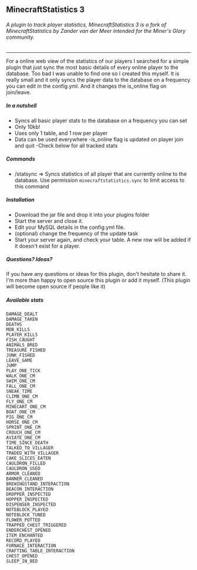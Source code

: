 ## MinecraftStatistics 3
###### A plugin to track player statistics, MinecraftStatistics 3 is a fork of MinecraftStatistics by Zander van der Meer intended for the Miner's Glory community.
***
For a online web view of the statistics of our players I searched for a simple plugin that just sync the most basic details of every online player to the database. Too bad I was unable to find one so I created this myself. It is really small and it only syncs the player data to the database on a frequency you can edit in the config.yml. And it changes the is_online flag on join/leave.

##### In a nutshell
- Syncs all basic player stats to the database on a frequency you can set
- Only 10kb!
- Uses only 1 table, and 1 row per player
- Data can be used everywhere
-is_online flag is updated on player join and quit
-Check below for all tracked stats

##### Commands
- /statsync => Syncs statistics of all player that are currently online to the database. Use permission `minecraftstatistics.sync` to limit access to this command

##### Installation
- Download the jar file and drop it into your plugins folder
- Start the server and close it.
- Edit your MySQL details in the config.yml file.
- (optional) change the frequency of the update task
- Start your server again, and check your table. A new row will be added if it doesn't exist for a player.

##### Questions? Ideas?
If you have any questions or ideas for this plugin, don't hesitate to share it. I'm more than happy to open source this plugin or add it myself. (This plugin will become open source if people like it)

##### Available stats
```
DAMAGE_DEALT
DAMAGE_TAKEN
DEATHS
MOB_KILLS
PLAYER_KILLS
FISH_CAUGHT
ANIMALS_BRED
TREASURE_FISHED
JUNK_FISHED
LEAVE_GAME
JUMP
PLAY_ONE_TICK
WALK_ONE_CM
SWIM_ONE_CM
FALL_ONE_CM
SNEAK_TIME
CLIMB_ONE_CM
FLY_ONE_CM
MINECART_ONE_CM
BOAT_ONE_CM
PIG_ONE_CM
HORSE_ONE_CM
SPRINT_ONE_CM
CROUCH_ONE_CM
AVIATE_ONE_CM
TIME_SINCE_DEATH
TALKED_TO_VILLAGER
TRADED_WITH_VILLAGER
CAKE_SLICES_EATEN
CAULDRON_FILLED
CAULDRON_USED
ARMOR_CLEANED
BANNER_CLEANED
BREWINGSTAND_INTERACTION
BEACON_INTERACTION
DROPPER_INSPECTED
HOPPER_INSPECTED
DISPENSER_INSPECTED
NOTEBLOCK_PLAYED
NOTEBLOCK_TUNED
FLOWER_POTTED
TRAPPED_CHEST_TRIGGERED
ENDERCHEST_OPENED
ITEM_ENCHANTED
RECORD_PLAYED
FURNACE_INTERACTION
CRAFTING_TABLE_INTERACTION
CHEST_OPENED
SLEEP_IN_BED
```